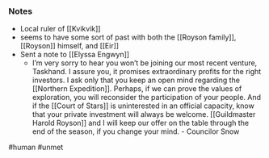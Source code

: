### Notes 

- Local ruler of [[Kvikvik]]
- seems to have some sort of past with both the [[Royson family]], [[Royson]] himself, and [[Eir]]
- Sent a note to [[Elyssa Engwyn]]
	-  I’m very sorry to hear you won’t be joining our most recent venture, Taskhand. I assure you, it promises extraordinary profits for the right investors. I ask only that you keep an open mind regarding the [[Northern Expedition]]. Perhaps, if we can prove the values of exploration, you will reconsider the participation of your people. And if the [[Court of Stars]] is uninterested in an official capacity, know that your private investment will always be welcome. [[Guildmaster Harold Royson]] and I will keep our offer on the table through the end of the season, if you change your mind. - Councilor Snow

#human #unmet 